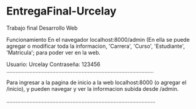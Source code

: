 # EntregaFinal-Urcelay
Trabajo final Desarrollo Web

Funcionamiento
En el navegador
localhost:8000/admin (En ella se puede agregar o modificar toda la informacion, 'Carrera', 'Curso', 'Estudiante', 'Matricula'; para poder ver en la web.

Usuario: Urcelay
Contraseña: 123456
................................................................................................

Para ingresar a la pagina de inicio a la web
localhost:8000 (o agregar el /inicio), y pueden navegar y ver la informacion subida desde /admin.

.................................................................................................


